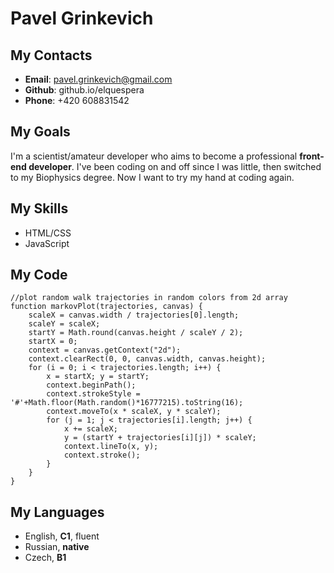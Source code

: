 # Pavel Grinkevich

## My Contacts

 - **Email**: pavel.grinkevich@gmail.com
 - **Github**: github.io/elquespera
 - **Phone**: +420 608831542

## My Goals

I'm a scientist/amateur developer who aims to become a professional **front-end developer**. I've been coding on and off since I was little, then switched to my Biophysics degree. Now I want to try my hand at coding again.

## My Skills

 - HTML/CSS
 - JavaScript

## My Code

```
//plot random walk trajectories in random colors from 2d array
function markovPlot(trajectories, canvas) {
	scaleX = canvas.width / trajectories[0].length;
	scaleY = scaleX;
	startY = Math.round(canvas.height / scaleY / 2);
	startX = 0;
	context = canvas.getContext("2d");
	context.clearRect(0, 0, canvas.width, canvas.height);
	for (i = 0; i < trajectories.length; i++) {
		x = startX; y = startY;
		context.beginPath();
		context.strokeStyle = '#'+Math.floor(Math.random()*16777215).toString(16);
		context.moveTo(x * scaleX, y * scaleY);
		for (j = 1; j < trajectories[i].length; j++) {
			x += scaleX;
			y = (startY + trajectories[i][j]) * scaleY;
			context.lineTo(x, y);
			context.stroke();
		}
	}
}
```

## My Languages
 - English, **C1**, fluent
 - Russian, **native**
 - Czech, **B1**
